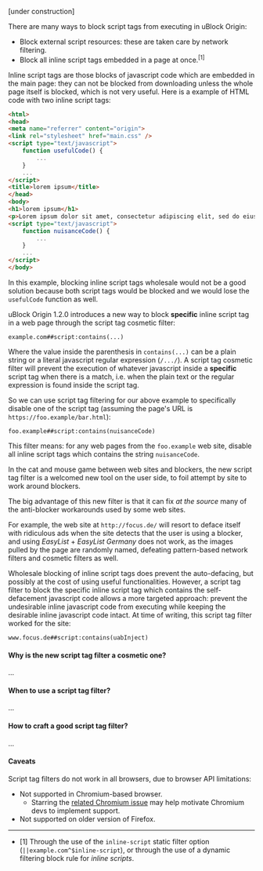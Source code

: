 [under construction]

There are many ways to block script tags from executing in uBlock Origin:

- Block external script resources: these are taken care by network filtering.
- Block all inline script tags embedded in a page at once.<sup>[1]</sup>

Inline script tags are those blocks of javascript code which are embedded in the main page: they can not be blocked from downloading unless the whole page itself is blocked, which is not very useful. Here is a example of HTML code with two inline script tags:

```html
<html>
<head>
<meta name="referrer" content="origin">
<link rel="stylesheet" href="main.css" />
<script type="text/javascript">
    function usefulCode() {
        ...
    }
    ...
</script>
<title>lorem ipsum</title>
</head>
<body>
<h1>lorem ipsum</h1>
<p>Lorem ipsum dolor sit amet, consectetur adipiscing elit, sed do eiusmod tempor incididunt ut labore et dolore magna aliqua.</p>
<script type="text/javascript">
    function nuisanceCode() {
        ...
    }
    ...
</script>
</body>
```

In this example, blocking inline script tags wholesale would not be a good solution because both script tags would be blocked and we would lose the `usefulCode` function as well.

uBlock Origin 1.2.0 introduces a new way to block **specific** inline script tag in a web page through the script tag cosmetic filter:

    example.com##script:contains(...)

Where the value inside the parenthesis in `contains(...)` can be a plain string or a literal javascript regular expression (`/.../`). A script tag cosmetic filter will prevent the execution of whatever javascript inside a **specific** script tag when there is a match, i.e. when the plain text or the regular expression is found inside the script tag.

So we can use script tag filtering for our above example to specifically disable one of the script tag (assuming the page's URL is `https://foo.example/bar.html`):

    foo.example##script:contains(nuisanceCode)

This filter means: for any web pages from the `foo.example` web site, disable all inline script tags which contains the string `nuisanceCode`.

In the cat and mouse game between web sites and blockers, the new script tag filter is a welcomed new tool on the user side, to foil attempt by site to work around blockers.

The big advantage of this new filter is that it can fix _at the source_ many of the anti-blocker workarounds used by some web sites.

For example, the web site at `http://focus.de/` will resort to deface itself with ridiculous ads when the site detects that the user is using a blocker, and using _EasyList_ + _EasyList Germany_ does not work, as the images pulled by the page are randomly named, defeating pattern-based network filters and cosmetic filters as well.

Wholesale blocking of inline script tags does prevent the auto-defacing, but possibly at the cost of using useful functionalities. However, a script tag filter to block the specific inline script tag which contains the self-defacement javascript code allows a more targeted approach: prevent the undesirable inline javascript code from executing while keeping the desirable inline javascript code intact. At time of writing, this script tag filter worked for the site:

    www.focus.de##script:contains(uabInject)

#### Why is the new script tag filter a cosmetic one?

...

#### When to use a script tag filter?

...

#### How to craft a good script tag filter?

...

#### Caveats

Script tag filters do not work in all browsers, due to browser API limitations:

- Not supported in Chromium-based browser.
    - Starring the [related Chromium issue](https://code.google.com/p/chromium/issues/detail?id=168175) may help motivate Chromium devs to implement support.
- Not supported on older version of Firefox.

***

- [1] Through the use of the `inline-script` static filter option (`||example.com^$inline-script`), or through the use of a dynamic filtering block rule for _inline scripts_.
